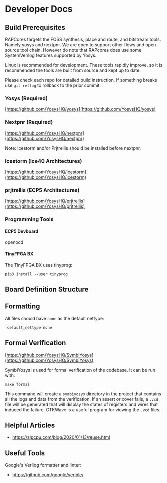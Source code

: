# Developer Docs

## Build Prerequisites

RAPCores targets the FOSS synthesis, place and route, and bitstream tools. Namely yosys and
nextpnr. We are open to support other flows and open source tool chain. However do note
that RAPcores does use some SystemVerilog features supported by Yosys.

Linux is recommended for development. These tools rapidly improve, so it is recommended
the tools are built from source and kept up to date.

Please check each repo for detailed build instruction.
If something breaks use `git reflog` to rollback to the prior commit.

### Yosys (Required)

[https://github.com/YosysHQ/yosys](https://github.com/YosysHQ/yosys)

### Nextpnr (Required)

[https://github.com/YosysHQ/nextpnr](https://github.com/YosysHQ/nextpnr)

Note: Icestorm and/or Prjtrellis should be installed before nextpnr.

### Icestorm (Ice40 Architectures)

[https://github.com/YosysHQ/icestorm](https://github.com/YosysHQ/icestorm)

### prjtrellis (ECP5 Architectures)

[https://github.com/YosysHQ/prjtrellis](https://github.com/YosysHQ/prjtrellis)

### Programming Tools

#### ECP5 Devboard

openocd

#### TinyFPGA BX

The TinyFPGA BX uses tinyprog:

`pip3 install --user tinyprog`


## Board Definition Structure




## Formatting

All files should have `none` as the default nettype:

```
`default_nettype none
```

## Formal Verification

[https://github.com/YosysHQ/SymbiYosys](https://github.com/YosysHQ/SymbiYosys)

SymbiYosys is used for formal verification of the codebase. It can be run with:

`make formal`

This command will create a `symbiyosys` directory in the project that
contains all the logs and data from the verification. If an assert or
cover fails, a `.vcd` file will be generated that will display the states
of registers and wires that induced the failure. GTKWave is a useful
program for viewing the `.vcd` files.



## Helpful Articles

- https://zipcpu.com/blog/2020/01/13/reuse.html

## Useful Tools

Google's Verilog formatter and linter:
- https://github.com/google/verible/
